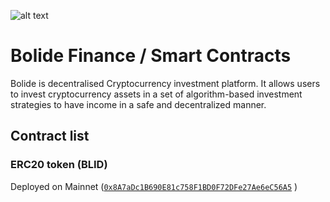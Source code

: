![alt text](https://files.gitbook.com/v0/b/gitbook-x-prod.appspot.com/o/spaces%2FaYQax895rXUvcnWRADRn%2Fuploads%2FmO9ddATm9pqKvJPemqMw%2F93.png?alt=media&token=87ff7173-a21c-438f-bf60-93020a1ee190)
# Bolide Finance / Smart Contracts
Bolide is decentralised Cryptocurrency investment platform. It allows users to invest cryptocurrency assets in a set of algorithm-based investment strategies to have income in a safe and decentralized manner. 


## Contract list
### ERC20 token (BLID)
Deployed on Mainnet ([`0x8A7aDc1B690E81c758F1BD0F72DFe27Ae6eC56A5`](https://etherscan.io/token/0x8a7adc1b690e81c758f1bd0f72dfe27ae6ec56a5 "BLID token") )
